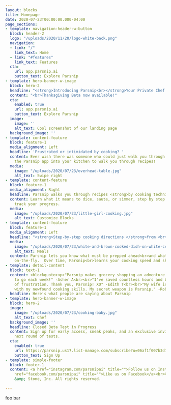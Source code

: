 ```yaml
---
layout: blocks
title: Homepage
date: 2020-07-23T00:00:00.000-04:00
page_sections:
- template: navigation-header-w-button
  block: header-2
  logo: "/uploads/2020/11/20/logo-white-back.png"
  navigation:
  - link: "/"
    link_text: Home
  - link: "#features"
    link_text: Features
  cta:
    url: app.parsnip.ai
    button_text: Explore Parsnip
- template: hero-banner-w-image
  block: hero-2
  headline: "<strong>Introducing Parsnip<br></strong>Your Private Chef Cooking Companion™"
  content: "<br>Thanksgiving Beta now available!"
  cta:
    enabled: true
    url: app.parsnip.ai
    button_text: Explore Parsnip
  image:
    image: ''
    alt_text: Cool screenshot of our landing page
  background_image: ''
- template: content-feature
  block: feature-1
  media_alignment: Left
  headline: 'Frustrated or intimidated by cooking? '
  content: Ever wish there was someone who could just walk you through it? Invite
    the Parsnip app into your kitchen to walk you through recipes!
  media:
    image: "/uploads/2020/07/23/overhead-table.jpg"
    alt_text: Swipe right
- template: content-feature
  block: feature-1
  media_alignment: Right
  headline: Parsnip walks you through recipes <strong>by cooking technique.</strong>
  content: Learn what it means to dice, saute, or simmer, step by step. Parsnip will
    track your progress.
  media:
    image: "/uploads/2020/07/23/little-girl-cooking.jpg"
    alt_text: Customize Blocks
- template: content-feature
  block: feature-1
  media_alignment: Left
  headline: "<strong>Step-by-step cooking directions </strong>from <br>multiple recipes"
  media:
    image: "/uploads/2020/07/23/white-and-brown-cooked-dish-on-white-ceramic-bowls-958545.jpg"
    alt_text: Meals
  content: Parsnip lets you know what must be prepped ahead<br>and what can be done
    on-the-fly.  Over time, Parsnip<br>learns your cooking speed and skill level.
- template: detail-content
  block: text-1
  content: <blockquote><p>"Parsnip makes grocery shopping an adventure. I can't wait
    to go each week!" -Asher A<br><br>"I've saved countless hours and bypassed loads
    of frustration. Thank you, Parsnip! XO" -Edith T<br><br>"My wife is impressed
    with my newfound cooking skills. My secret weapon is Parsnip." -Robert K<br></p></blockquote>
  headline: Here's what people are saying about Parsnip
- template: hero-banner-w-image
  block: hero-2
  image:
    image: "/uploads/2020/07/23/cooking-baby.jpg"
    alt_text: Chef
  background_image: ''
  headline: Closed Beta Test in Progress
  content: Sign up for early access, sneak peaks, and an exclusive invitation to our
    next round of tests.
  cta:
    enabled: true
    url: https://parsnip.us17.list-manage.com/subscribe?u=06af1f007b3d71a0cfad78326&id=8ce2690158
    button_text: Sign Up
- template: simple-footer
  block: footer-1
  content: <a href="instagram.com/parsnipai" title="">Follow us on Instagram</a><br><a
    href="facebook.com/parsnipai" title="">Like us on Facebook</a><br>© 2020 Seed
    &amp; Stone, Inc. All rights reserved.

---
```

foo bar